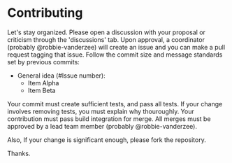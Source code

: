 # Contributing

Let's stay organized. Please open a discussion with your proposal or criticism through the 'discussions' tab. Upon approval, a coordinator (probably @robbie-vanderzee) will create an issue and you can make a pull request tagging that issue. Follow the commit size and message standards set by previous commits:

 * General idea (#Issue number):
      - Item Alpha
      - Item Beta

Your commit must create sufficient tests, and pass all tests. If your change involves removing tests, you must explain why thouroughly. Your contribution must pass build integration for merge. All merges must be approved by a lead team member (probably @robbie-vanderzee).

Also, If your change is significant enough, please fork the repository.

Thanks.